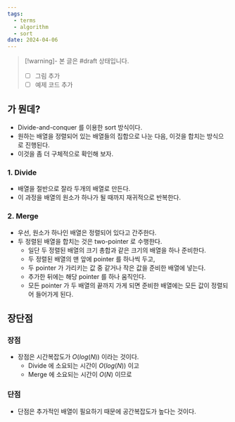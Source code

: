 ```yaml
---
tags:
  - terms
  - algorithm
  - sort
date: 2024-04-06
---
```

> [!warning]- 본 글은 #draft 상태입니다.
> - [ ] 그림 추가
> - [ ] 예제 코드 추가

## 가 뭔데?

- Divide-and-conquer 를 이용한 sort 방식이다.
- 원하는 배열을 정렬되어 있는 배열들의 집합으로 나눈 다음, 이것을 합치는 방식으로 진행된다.
- 이것을 좀 더 구체적으로 확인해 보자.

### 1. Divide

- 배열을 절반으로 잘라 두개의 배열로 만든다.
- 이 과정을 배열의 원소가 하나가 될 때까지 재귀적으로 반복한다.

### 2. Merge

- 우선, 원소가 하나인 배열은 정렬되어 있다고 간주한다.
- 두 정렬된 배열을 합치는 것은 two-pointer 로 수행한다.
	- 일단 두 정렬된 배열의 크기 총합과 같은 크기의 배열을 하나 준비한다.
	- 두 정렬된 배열의 맨 앞에 pointer 를 하나씩 두고,
	- 두 pointer 가 가리키는 값 중 같거나 작은 값을 준비한 배열에 넣는다.
	- 추가한 뒤에는 해당 pointer 를 하나 움직인다.
	- 모든 pointer 가 두 배열의 끝까지 가게 되면 준비한 배열에는 모든 값이 정렬되어 들어가게 된다.

## 장단점

### 장점

- 장점은 시간복잡도가 $O(log(N))$ 이라는 것이다.
	- Divide 에 소요되는 시간이 $O(log(N))$ 이고
	- Merge 에 소요되는 시간이 $O(N)$ 이므로

### 단점

- 단점은 추가적인 배열이 필요하기 때문에 공간복잡도가 높다는 것이다.